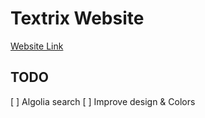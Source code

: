 # Textrix Website

[Website Link](https://textrix.vercel.app)

## TODO

[ ] Algolia search
[ ] Improve design & Colors